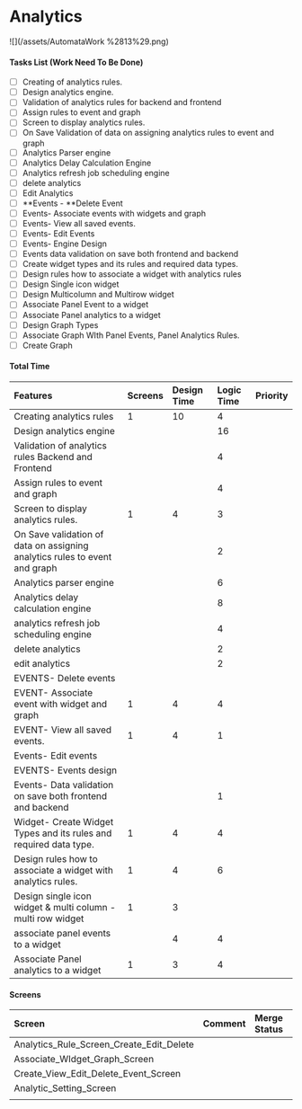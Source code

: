 # Analytics

![](/assets/AutomataWork %2813%29.png)

#### Tasks List \(Work Need To Be Done\)

* [ ] Creating of analytics rules.
* [ ] Design analytics engine.
* [ ] Validation of analytics rules for backend and frontend
* [ ] Assign rules to event and graph
* [ ] Screen to display analytics rules.
* [ ] On Save Validation of data on assigning analytics rules to event and graph
* [ ] Analytics Parser engine
* [ ] Analytics Delay Calculation Engine
* [ ] Analytics refresh job scheduling engine
* [ ] delete analytics
* [ ] Edit Analytics
* [ ] **Events - **Delete Event
* [ ] Events- Associate events with widgets and graph
* [ ] Events- View all saved events.
* [ ] Events- Edit Events
* [ ] Events- Engine Design
* [ ] Events data validation on save both frontend and backend
* [ ] Create widget types and its rules and required data types.
* [ ] Design rules how to associate a widget with analytics rules
* [ ] Design Single icon widget
* [ ] Design Multicolumn and Multirow widget
* [ ] Associate Panel Event to a widget
* [ ] Associate Panel analytics to a widget
* [ ] Design Graph Types
* [ ] Associate Graph WIth Panel Events, Panel Analytics Rules.
* [ ] Create Graph

#### Total Time

| Features | Screens | Design Time | Logic Time | Priority |
| :--- | :--- | :--- | :--- | :--- |
| Creating analytics rules | 1 | 10 | 4 |  |
| Design analytics engine |  |  | 16 |  |
| Validation of analytics rules Backend and Frontend |  |  | 4 |  |
| Assign rules to event and graph |  |  | 4 |  |
| Screen to display analytics rules. | 1 | 4 | 3 |  |
| On Save validation of data on assigning analytics rules to event and graph |  |  | 2 |  |
| Analytics parser engine |  |  | 6 |  |
| Analytics delay calculation engine |  |  | 8 |  |
| analytics refresh job scheduling engine |  |  | 4 |  |
| delete analytics |  |  | 2 |  |
| edit analytics |  |  | 2 |  |
| EVENTS- Delete events |  |  |  |  |
| EVENT- Associate event with widget and graph | 1 | 4 | 4 |  |
| EVENT- View all saved events. | 1 | 4 | 1 |  |
| Events- Edit events |  |  |  |  |
| EVENTS- Events design |  |  |  |  |
| Events- Data validation on save both frontend and backend |  |  | 1 |  |
| Widget- Create Widget Types and its rules and required data type. | 1 | 4 | 4 |  |
| Design rules how to associate a widget with analytics rules. | 1 | 4 | 6 |  |
| Design single icon widget & multi column -multi row widget | 1 | 3 |  |  |
| associate panel events to a widget |  | 4 | 4 |  |
| Associate Panel analytics to a widget | 1 | 3 | 4 |  |

#### Screens

| Screen | Comment | Merge Status |
| :--- | :--- | :--- |
| Analytics\_Rule\_Screen\_Create\_Edit\_Delete |  |  |
| Associate\_WIdget\_Graph\_Screen |  |  |
| Create\_View\_Edit\_Delete\_Event\_Screen |  |  |
| Analytic\_Setting\_Screen |  |  |
|  |  |  |



